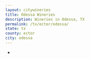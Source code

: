 ```yaml
---
layout: citywineries
title: Odessa Wineries
description: Wineries in Odessa, TX
permalink: /tx/ector/odessa/
state: tx
county: ector
city: odessa
---
```

-
